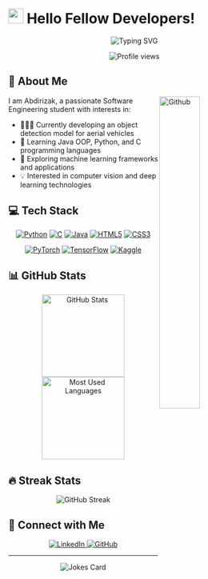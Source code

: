 # <img src="https://raw.githubusercontent.com/rahulbanerjee26/githubProfileReadmeGenerator/main/gifs/wave.gif" width="30px" height="30px"> Hello Fellow Developers!

<div align="center">
  <img src="https://readme-typing-svg.herokuapp.com?font=Fira+Code&size=24&duration=4000&pause=1000&color=36BCF7&center=true&vCenter=true&random=false&width=500&lines=Software+Engineering+Student;AI+Enthusiast;Object+Detection+Specialist;Python+Developer;Java+Learner;C+Programmer" alt="Typing SVG" />
</div>

<p align="center">
  <img src="https://komarev.com/ghpvc/?username=Inaolol&style=flat-square&color=blue" alt="Profile views" />
</p>

## 🚀 About Me

<img width="40%" align="right" alt="Github" src="https://raw.githubusercontent.com/rahulbanerjee26/githubProfileReadmeGenerator/47a1a7b035154ce002fffc42e803b6ca8acbc4f3/gifs/git-header.svg" />

I am Abdirizak, a passionate Software Engineering student with interests in:

- 👨🏾‍💻 Currently developing an object detection model for aerial vehicles
- 🌱 Learning Java OOP, Python, and C programming languages
- 🔭 Exploring machine learning frameworks and applications
- 💡 Interested in computer vision and deep learning technologies

## 💻 Tech Stack

<p align="center">
  <a href="https://github.com/Inaolol?tab=repositories&q=&type=&language=python&sort="><img src="https://img.shields.io/badge/-Python-3776AB?style=for-the-badge&logo=python&logoColor=white" alt="Python"/></a>
  <a href="https://github.com/Inaolol?tab=repositories&q=&type=&language=c&sort="><img src="https://img.shields.io/badge/-C-A8B9CC?style=for-the-badge&logo=c&logoColor=white" alt="C"/></a>
  <a href="https://github.com/Inaolol?tab=repositories&q=&type=&language=java&sort="><img src="https://img.shields.io/badge/-Java-ED8B00?style=for-the-badge&logo=java&logoColor=white" alt="Java"/></a>
  <a href="https://github.com/Inaolol?tab=repositories&q=&type=&language=html&sort="><img src="https://img.shields.io/badge/-HTML5-E34F26?style=for-the-badge&logo=html5&logoColor=white" alt="HTML5"/></a>
  <a href="https://github.com/Inaolol?tab=repositories&q=&type=&language=css&sort="><img src="https://img.shields.io/badge/-CSS3-1572B6?style=for-the-badge&logo=css3&logoColor=white" alt="CSS3"/></a>
</p>

<p align="center">
  <a href="https://github.com/Inaolol?tab=repositories&q=&type=&language=pytorch&sort="><img src="https://img.shields.io/badge/-PyTorch-EE4C2C?style=for-the-badge&logo=pytorch&logoColor=white" alt="PyTorch"/></a>
  <a href="https://github.com/Inaolol?tab=repositories&q=&type=&language=tensorflow&sort="><img src="https://img.shields.io/badge/-TensorFlow-FF6F00?style=for-the-badge&logo=tensorflow&logoColor=white" alt="TensorFlow"/></a>
  <a href="https://github.com/Inaolol?tab=repositories&q=&type=&language=kaggle&sort="><img src="https://img.shields.io/badge/-Kaggle-20BEFF?style=for-the-badge&logo=kaggle&logoColor=white" alt="Kaggle"/></a>
</p>

## 📊 GitHub Stats

<p align="center">
  <img src="https://github-readme-stats.vercel.app/api?username=Inaolol&show_icons=true&theme=tokyonight" alt="GitHub Stats" height="165" />
  <img src="https://github-readme-stats.vercel.app/api/top-langs/?username=Inaolol&layout=compact&theme=tokyonight" alt="Most Used Languages" height="165" />
</p>

## 🔥 Streak Stats

<p align="center">
  <img src="https://github-readme-streak-stats.herokuapp.com/?user=Inaolol&theme=tokyonight" alt="GitHub Streak" />
</p>

## 🤝 Connect with Me

<p align="center">
  <a href="https://www.linkedin.com/in/olol/">
    <img src="https://img.shields.io/badge/-LinkedIn-0077B5?style=for-the-badge&logo=linkedin&logoColor=white" alt="LinkedIn"/>
  </a>
  <a href="https://github.com/Inaolol">
    <img src="https://img.shields.io/badge/-GitHub-181717?style=for-the-badge&logo=github&logoColor=white" alt="GitHub"/>
  </a>
</p>

---

<div align="center">
  <img src="https://readme-jokes.vercel.app/api?theme=tokyonight" alt="Jokes Card" />
</div>
